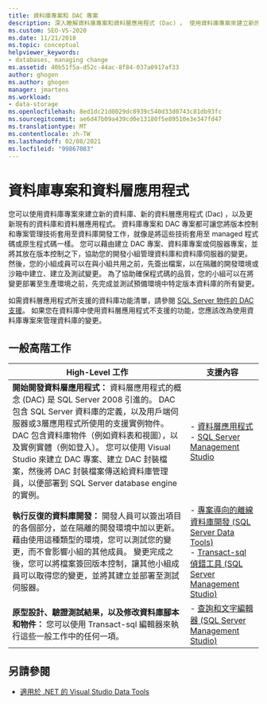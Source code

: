 ```yaml
---
title: 資料庫專案和 DAC 專案
description: 深入瞭解資料庫專案和資料層應用程式 (Dac) 。 使用資料庫專案來建立新的資料庫、建立新的 Dac，以及更新現有的 Db 和 Dac。
ms.custom: SEO-VS-2020
ms.date: 11/21/2018
ms.topic: conceptual
helpviewer_keywords:
- databases, managing change
ms.assetid: 40b51f5a-d52c-44ac-8f84-037a0917af33
author: ghogen
ms.author: ghogen
manager: jmartens
ms.workload:
- data-storage
ms.openlocfilehash: 8ed1dc21d0029dc8939c540d33d0743c81db93fc
ms.sourcegitcommit: ae6d47b09a439cd0e13180f5e89510e3e347fd47
ms.translationtype: MT
ms.contentlocale: zh-TW
ms.lasthandoff: 02/08/2021
ms.locfileid: "99867083"
---
```

# <a name="database-projects-and-data-tier-applications"></a>資料庫專案和資料層應用程式

您可以使用資料庫專案來建立新的資料庫、新的資料層應用程式 (Dac) ，以及更新現有的資料庫和資料層應用程式。 資料庫專案和 DAC 專案都可讓您將版本控制和專案管理技術套用至資料庫開發工作，就像是將這些技術套用至 managed 程式碼或原生程式碼一樣。 您可以藉由建立 DAC 專案、資料庫專案或伺服器專案，並將其放在版本控制之下，協助您的開發小組管理資料庫和資料庫伺服器的變更。 然後，您的小組成員可以在與小組共用之前，先簽出檔案，以在隔離的開發環境或沙箱中建立、建立及測試變更。 為了協助確保程式碼的品質，您的小組可以在將變更部署至生產環境之前，先完成並測試預備環境中特定版本資料庫的所有變更。

如需資料層應用程式所支援的資料庫功能清單，請參閱 [SQL Server 物件的 DAC 支援](/sql/relational-databases/data-tier-applications/dac-support-for-sql-server-objects-and-versions)。 如果您在資料庫中使用資料層應用程式不支援的功能，您應該改為使用資料庫專案來管理資料庫的變更。

## <a name="common-high-level-tasks"></a>一般高階工作

| High-Level 工作 | 支援內容 |
| - | - |
| **開始開發資料層應用程式：** 資料層應用程式的概念 (DAC) 是 SQL Server 2008 引進的。 DAC 包含 SQL Server 資料庫的定義，以及用戶端伺服器或3層應用程式所使用的支援實例物件。 DAC 包含資料庫物件（例如資料表和視圖），以及實例實體（例如登入）。 您可以使用 Visual Studio 來建立 DAC 專案、建立 DAC 封裝檔案，然後將 DAC 封裝檔案傳送給資料庫管理員，以便部署到 SQL Server database engine 的實例。 | - [資料層應用程式](/sql/relational-databases/data-tier-applications/data-tier-applications)<br />- [SQL Server Management Studio](/sql/ssms/sql-server-management-studio-ssms) |
| **執行反復的資料庫開發：** 開發人員可以簽出項目的各個部分，並在隔離的開發環境中加以更新。 藉由使用這種類型的環境，您可以測試您的變更，而不會影響小組的其他成員。 變更完成之後，您可以將檔案簽回版本控制，讓其他小組成員可以取得您的變更，並將其建立並部署至測試伺服器。 | - [專案導向的離線資料庫開發 (SQL Server Data Tools) ](/sql/ssdt/project-oriented-offline-database-development)<br />- [Transact-sql 偵錯工具 (SQL Server Management Studio) ](/sql/ssms/scripting/transact-sql-debugger) |
| **原型設計、驗證測試結果，以及修改資料庫腳本和物件：** 您可以使用 Transact-sql 編輯器來執行這些一般工作中的任何一項。 | - [查詢和文字編輯器 (SQL Server Management Studio) ](/sql/ssms/scripting/query-and-text-editors-sql-server-management-studio) |

## <a name="see-also"></a>另請參閱

- [適用於 .NET 的 Visual Studio Data Tools](../data-tools/visual-studio-data-tools-for-dotnet.md)
